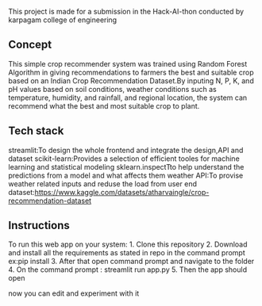 This project is made for a submission in the Hack-AI-thon conducted by karpagam college of engineering

## Concept
This simple crop recommender system was trained using Random Forest Algorithm in giving recommendations to farmers the best and suitable crop based on an Indian Crop Recommendation Dataset.By inputing N, P, K, and pH values based on soil conditions, weather conditions such as temperature, humidity, and rainfall, and regional location, the system can recommend what the best and most suitable crop to plant.

## Tech stack
streamlit:To design the whole frontend and integrate the design,API and dataset
scikit-learn:Provides a selection of efficient tooles for machine learning and statistical modeling
sklearn.inspectTto help understand the predictions from a model and what affects them
weather API:To provise weather related inputs and reduse the load from user end 
dataset:https://www.kaggle.com/datasets/atharvaingle/crop-recommendation-dataset

## Instructions
To run this web app on your system:
    1. Clone this repository
    2. Download and install all the requirements as stated in repo in the command prompt 
        ex:pip install <req>
    3. After that open command prompt and navigate to the folder
    4. On the command prompt :
        streamlit run app.py
    5. Then the app should open

now you can edit and experiment with it
